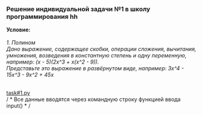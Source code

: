 <html>
<h3>Решение индивидуальной задачи №1 в школу программирования hh</h3>
<b>Условие:</b>
<i>
<br><br>
1. Полином
<br>
Дано выражение, содержащее скобки, операции сложения, вычитания, умножения, возведения в константную степень и одну переменную, например: (x - 5)(2x^3 + x(x^2 - 9)).
<br>
Представьте это выражение в развёрнутом виде, например: 3x^4 - 15x^3 - 9x^2 + 45x</i>
<br><br>
</p>
<a href="https://github.com/fx2ztqx/hh-school-of-programming_task-1/blob/master/task%231.py">task#1.py
</a><br>
</h5>/ * Все данные вводятся через командную строку функцией ввода input() * / <h5>
</html>
